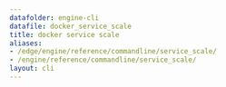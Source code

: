 ```yaml
---
datafolder: engine-cli
datafile: docker_service_scale
title: docker service scale
aliases:
- /edge/engine/reference/commandline/service_scale/
- /engine/reference/commandline/service_scale/
layout: cli
---
```


<!--
This page is automatically generated from Docker's source code. If you want to
suggest a change to the text that appears here, open a ticket or pull request
in the source repository on GitHub:

https://github.com/docker/cli
-->
